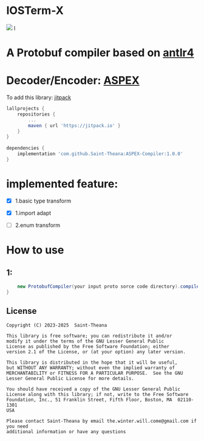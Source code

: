 # IOSTerm-X
[![](https://jitpack.io/v/Saint-Theana/ASPEX-Compiler.svg)](https://jitpack.io/#Saint-Theana/ASPEX-Compiler)
l
# A Protobuf compiler based on [antlr4](https://github.com/antlr/antlr4)

# Decoder/Encoder: [ASPEX](https://github.com/Saint-Theana/ASPEX)

To add this library:
[jitpack](https://jitpack.io/#Saint-Theana/ASPEX-Compiler)
```groovy
lallprojects {
	repositories {
		...
		maven { url 'https://jitpack.io' }
	}
}
	
dependencies {
	implementation 'com.github.Saint-Theana:ASPEX-Compiler:1.0.0'
}
```

# implemented feature:
 - [x] 1.basic type transform
 - [x] 1.import adapt
 - [ ] 2.enum transform


# How to use

## 1: 

```java
    new ProtobufCompiler(your input proto sorce code directory).compile(path to output java class);
}
```


## License
```
Copyright (C) 2023-2025  Saint-Theana

This library is free software; you can redistribute it and/or
modify it under the terms of the GNU Lesser General Public
License as published by the Free Software Foundation; either
version 2.1 of the License, or (at your option) any later version.

This library is distributed in the hope that it will be useful,
but WITHOUT ANY WARRANTY; without even the implied warranty of
MERCHANTABILITY or FITNESS FOR A PARTICULAR PURPOSE.  See the GNU
Lesser General Public License for more details.

You should have received a copy of the GNU Lesser General Public
License along with this library; if not, write to the Free Software
Foundation, Inc., 51 Franklin Street, Fifth Floor, Boston, MA  02110-1301
USA

Please contact Saint-Theana by email the.winter.will.come@gmail.com if you need
additional information or have any questions
```